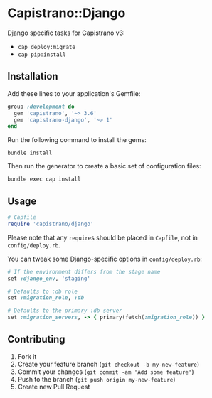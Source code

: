 # Capistrano::Django

Django specific tasks for Capistrano v3:

  - `cap deploy:migrate`
  - `cap pip:install`

## Installation

Add these lines to your application's Gemfile:

```ruby
group :development do
  gem 'capistrano', '~> 3.6'
  gem 'capistrano-django', '~> 1'
end
```

Run the following command to install the gems:

```
bundle install
```

Then run the generator to create a basic set of configuration files:

```
bundle exec cap install
```

## Usage

```ruby
# Capfile
require 'capistrano/django'
```

Please note that any `require`s should be placed in `Capfile`, not in `config/deploy.rb`.

You can tweak some Django-specific options in `config/deploy.rb`:

```ruby
# If the environment differs from the stage name
set :django_env, 'staging'

# Defaults to :db role
set :migration_role, :db

# Defaults to the primary :db server
set :migration_servers, -> { primary(fetch(:migration_role)) }
```

## Contributing

1. Fork it
2. Create your feature branch (`git checkout -b my-new-feature`)
3. Commit your changes (`git commit -am 'Add some feature'`)
4. Push to the branch (`git push origin my-new-feature`)
5. Create new Pull Request
